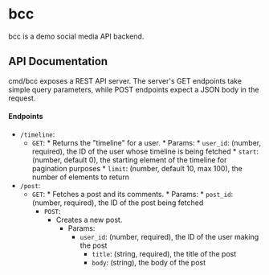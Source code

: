 bcc
===

bcc is a demo social media API backend.

API Documentation
-----------------

cmd/bcc exposes a REST API server. The server's GET endpoints take simple query parameters, while POST endpoints expect a JSON body in the request.

#### Endpoints

* `/timeline`:
  * `GET`:
		* Returns the "timeline" for a user.
		* Params:
			* `user_id`: (number, required), the ID of the user whose timeline is being fetched
			* `start`: (number, default 0), the starting element of the timeline for pagination purposes
			* `limit`: (number, default 10, max 100), the number of elements to return
* `/post`:
  * `GET`:
		* Fetches a post and its comments.
		* Params:
			* `post_id`: (number, required), the ID of the post being fetched
	* `POST`:
	  * Creates a new post.
		* Params:
		  * `user_id`: (number, required), the ID of the user making the post
			* `title`: (string, required), the title of the post
			* `body`: (string), the body of the post
